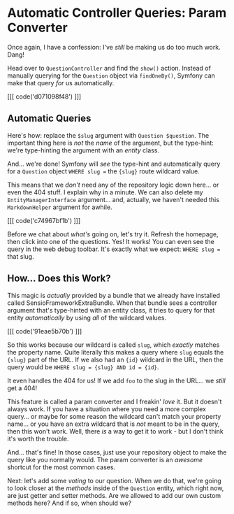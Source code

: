 # Automatic Controller Queries: Param Converter

Once again, I have a confession: I've *still* be making us do too much work. Dang!

Head over to `QuestionController` and find the `show()` action. Instead of
manually querying for the `Question` object via `findOneBy()`, Symfony can make
that query *for* us automatically.

[[[ code('d071098f48') ]]]

## Automatic Queries

Here's how: replace the `$slug` argument with `Question $question`. The important
thing here is *not* the *name* of the argument, but the type-hint: we're type-hinting
the argument with an *entity* class.

And... we're done! Symfony will *see* the type-hint and automatically query for a
`Question` object `WHERE slug =` the `{slug}` route wildcard value.

This means that we *don't* need any of the repository logic down here... or even
the 404 stuff. I explain why in a minute. We can also delete my
`EntityManagerInterface` argument... and, actually, we haven't needed this
`MarkdownHelper` argument for awhile.

[[[ code('c74967bf1b') ]]]

Before we chat about *what's* going on, let's try it. Refresh the homepage, then
click into one of the questions. Yes! It works! You can even see the query in
the web debug toolbar. It's exactly what we expect: `WHERE slug =` that slug.

## How... Does this Work?

This magic is *actually* provided by a bundle that we already have installed
called SensioFrameworkExtraBundle. When that bundle sees a controller argument
that's type-hinted with an entity class, it tries to query for that entity
*automatically* by using *all* of the wildcard values.

[[[ code('91eae5b70b') ]]]

So this works because our wildcard is called `slug`, which *exactly* matches
the property name. Quite literally this makes a query where `slug` equals the
`{slug}` part of the URL. If we also had an `{id}` wildcard in the URL, then
the query would be `WHERE slug = {slug} AND id = {id}`.

It even handles the 404 for us! If we add `foo` to the slug in the URL... we
*still* get a 404!

This feature is called a param converter and I freakin' *love* it. But it doesn't
always work. If you have a situation where you need a more complex query... or
maybe for some reason the wildcard can't match your property name... or you have
an extra wildcard that is *not* meant to be in the query, then this won't work.
Well, there *is* a way to get it to work - but I don't think it's worth the trouble.

And... that's fine! In those cases, just use your repository object to make the
query like you normally would. The param converter is an *awesome* shortcut for the
most common cases.

Next: let's add some *voting* to our question. When we do that, we're going to
look closer at the *methods* inside of the `Question` entity, which right now,
are just getter and setter methods. Are we allowed to add our own custom methods
here? And if so, when should we?
